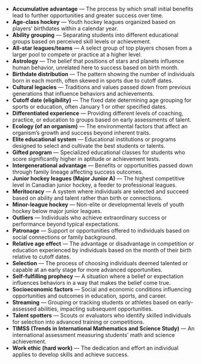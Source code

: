- **Accumulative advantage** — The process by which small initial benefits lead to further opportunities and greater success over time.  
- **Age-class hockey** — Youth hockey leagues organized based on players' birthdates within a calendar year.  
- **Ability grouping** — Separating students into different educational groups based on perceived skill levels or achievement.  
- **All-star leagues/teams** — A select group of top players chosen from a larger pool to compete or practice at a higher level.  
- **Astrology** — The belief that positions of stars and planets influence human behavior, unrelated here to success based on birth month.  
- **Birthdate distribution** — The pattern showing the number of individuals born in each month, often skewed in sports due to cutoff dates.  
- **Cultural legacies** — Traditions and values passed down from previous generations that influence behaviors and achievements.  
- **Cutoff date (eligibility)** — The fixed date determining age grouping for sports or education, often January 1 or other specified dates.  
- **Differentiated experience** — Providing different levels of coaching, practice, or education to groups based on early assessments of talent.  
- **Ecology (of an organism)** — The environmental factors that affect an organism’s growth and success beyond inherent traits.  
- **Elite educational system** — Educational institutions or programs designed to select and cultivate the best students or talents.  
- **Gifted program** — Specialized educational classes for students who score significantly higher in aptitude or achievement tests.  
- **Intergenerational advantage** — Benefits or opportunities passed down through family lineage affecting success outcomes.  
- **Junior hockey leagues (Major Junior A)** — The highest competitive level in Canadian junior hockey, a feeder to professional leagues.  
- **Meritocracy** — A system where individuals are selected and succeed based on ability and talent rather than birth or connections.  
- **Minor-league hockey** — Non-elite or developmental levels of youth hockey below major junior leagues.  
- **Outliers** — Individuals who achieve extraordinary success or performance beyond typical expectations.  
- **Patronage** — Support or opportunities offered to individuals based on social connections or family background.  
- **Relative age effect** — The advantage or disadvantage in competition or education experienced by individuals based on the month of their birth relative to cutoff dates.  
- **Selection** — The process of choosing individuals deemed talented or capable at an early stage for more advanced opportunities.  
- **Self-fulfilling prophecy** — A situation where a belief or expectation influences behaviors in a way that makes the belief come true.  
- **Socioeconomic factors** — Social and economic conditions influencing opportunities and outcomes in education, sports, and career.  
- **Streaming** — Grouping or tracking students or athletes based on early-assessed abilities, impacting subsequent opportunities.  
- **Talent spotters** — Scouts or evaluators who identify skilled individuals for selection into advanced training or competitions.  
- **TIMSS (Trends in International Mathematics and Science Study)** — An international assessment measuring students’ math and science achievement.  
- **Work ethic (hard work)** — The dedication and effort an individual applies to develop skills and achieve success.
